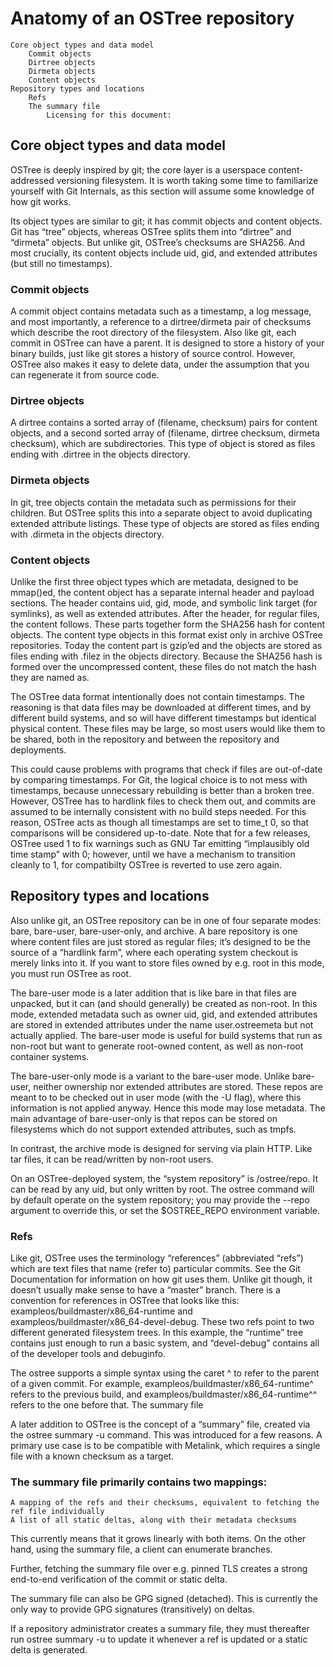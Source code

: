 # Anatomy of an OSTree repository

    Core object types and data model
        Commit objects
        Dirtree objects
        Dirmeta objects
        Content objects
    Repository types and locations
        Refs
        The summary file
            Licensing for this document:

## Core object types and data model

OSTree is deeply inspired by git; the core layer is a userspace content-addressed versioning filesystem. It is worth taking some time to familiarize yourself with Git Internals, as this section will assume some knowledge of how git works.

Its object types are similar to git; it has commit objects and content objects. Git has “tree” objects, whereas OSTree splits them into “dirtree” and “dirmeta” objects. But unlike git, OSTree’s checksums are SHA256. And most crucially, its content objects include uid, gid, and extended attributes (but still no timestamps).

### Commit objects

A commit object contains metadata such as a timestamp, a log message, and most importantly, a reference to a dirtree/dirmeta pair of checksums which describe the root directory of the filesystem. Also like git, each commit in OSTree can have a parent. It is designed to store a history of your binary builds, just like git stores a history of source control. However, OSTree also makes it easy to delete data, under the assumption that you can regenerate it from source code.

### Dirtree objects

A dirtree contains a sorted array of (filename, checksum) pairs for content objects, and a second sorted array of (filename, dirtree checksum, dirmeta checksum), which are subdirectories. This type of object is stored as files ending with .dirtree in the objects directory.

### Dirmeta objects

In git, tree objects contain the metadata such as permissions for their children. But OSTree splits this into a separate object to avoid duplicating extended attribute listings. These type of objects are stored as files ending with .dirmeta in the objects directory.

### Content objects

Unlike the first three object types which are metadata, designed to be mmap()ed, the content object has a separate internal header and payload sections. The header contains uid, gid, mode, and symbolic link target (for symlinks), as well as extended attributes. After the header, for regular files, the content follows. These parts together form the SHA256 hash for content objects. The content type objects in this format exist only in archive OSTree repositories. Today the content part is gzip’ed and the objects are stored as files ending with .filez in the objects directory. Because the SHA256 hash is formed over the uncompressed content, these files do not match the hash they are named as.

The OSTree data format intentionally does not contain timestamps. The reasoning is that data files may be downloaded at different times, and by different build systems, and so will have different timestamps but identical physical content. These files may be large, so most users would like them to be shared, both in the repository and between the repository and deployments.

This could cause problems with programs that check if files are out-of-date by comparing timestamps. For Git, the logical choice is to not mess with timestamps, because unnecessary rebuilding is better than a broken tree. However, OSTree has to hardlink files to check them out, and commits are assumed to be internally consistent with no build steps needed. For this reason, OSTree acts as though all timestamps are set to time_t 0, so that comparisons will be considered up-to-date. Note that for a few releases, OSTree used 1 to fix warnings such as GNU Tar emitting “implausibly old time stamp” with 0; however, until we have a mechanism to transition cleanly to 1, for compatibilty OSTree is reverted to use zero again.

## Repository types and locations

Also unlike git, an OSTree repository can be in one of four separate modes: bare, bare-user, bare-user-only, and archive. A bare repository is one where content files are just stored as regular files; it’s designed to be the source of a “hardlink farm”, where each operating system checkout is merely links into it. If you want to store files owned by e.g. root in this mode, you must run OSTree as root.

The bare-user mode is a later addition that is like bare in that files are unpacked, but it can (and should generally) be created as non-root. In this mode, extended metadata such as owner uid, gid, and extended attributes are stored in extended attributes under the name user.ostreemeta but not actually applied. The bare-user mode is useful for build systems that run as non-root but want to generate root-owned content, as well as non-root container systems.

The bare-user-only mode is a variant to the bare-user mode. Unlike bare-user, neither ownership nor extended attributes are stored. These repos are meant to to be checked out in user mode (with the -U flag), where this information is not applied anyway. Hence this mode may lose metadata. The main advantage of bare-user-only is that repos can be stored on filesystems which do not support extended attributes, such as tmpfs.

In contrast, the archive mode is designed for serving via plain HTTP. Like tar files, it can be read/written by non-root users.

On an OSTree-deployed system, the “system repository” is /ostree/repo. It can be read by any uid, but only written by root. The ostree command will by default operate on the system repository; you may provide the --repo argument to override this, or set the $OSTREE_REPO environment variable.

### Refs

Like git, OSTree uses the terminology “references” (abbreviated “refs”) which are text files that name (refer to) particular commits. See the Git Documentation for information on how git uses them. Unlike git though, it doesn’t usually make sense to have a “master” branch. There is a convention for references in OSTree that looks like this: exampleos/buildmaster/x86_64-runtime and exampleos/buildmaster/x86_64-devel-debug. These two refs point to two different generated filesystem trees. In this example, the “runtime” tree contains just enough to run a basic system, and “devel-debug” contains all of the developer tools and debuginfo.

The ostree supports a simple syntax using the caret ^ to refer to the parent of a given commit. For example, exampleos/buildmaster/x86_64-runtime^ refers to the previous build, and exampleos/buildmaster/x86_64-runtime^^ refers to the one before that.
The summary file

A later addition to OSTree is the concept of a “summary” file, created via the ostree summary -u command. This was introduced for a few reasons. A primary use case is to be compatible with Metalink, which requires a single file with a known checksum as a target.

### The summary file primarily contains two mappings:

    A mapping of the refs and their checksums, equivalent to fetching the ref file individually
    A list of all static deltas, along with their metadata checksums

This currently means that it grows linearly with both items. On the other hand, using the summary file, a client can enumerate branches.

Further, fetching the summary file over e.g. pinned TLS creates a strong end-to-end verification of the commit or static delta.

The summary file can also be GPG signed (detached). This is currently the only way to provide GPG signatures (transitively) on deltas.

If a repository administrator creates a summary file, they must thereafter run ostree summary -u to update it whenever a ref is updated or a static delta is generated.
